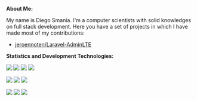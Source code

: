 <!--
**Shidersz/Shidersz** is a ✨ _special_ ✨ repository because its `README.md` (this file) appears on your GitHub profile.

Here are some ideas to get you started:

- 🔭 I’m currently working on ...
- 🌱 I’m currently learning ...
- 👯 I’m looking to collaborate on ...
- 🤔 I’m looking for help with ...
- 💬 Ask me about ...
- 📫 How to reach me: ...
- 😄 Pronouns: ...
- ⚡ Fun fact: ...
-->

__About Me:__

My name is Diego Smania. I'm a computer scientists with solid knowledges on full stack development. Here you have a set of projects in which I have made most of my contributions:

- [jeroennoten/Laravel-AdminLTE](https://github.com/jeroennoten/Laravel-AdminLTE)

__Statistics and Development Technologies:__

<img src="https://github-readme-stats.vercel.app/api?username=shidersz&show_icons=true" align="left">

![](https://img.shields.io/badge/OS-Linux-blue?logo=linux&logoColor=white&color=339cff)
![](https://img.shields.io/badge/OS-Windows-blue?logo=windows&logoColor=white&color=339cff)
![](https://img.shields.io/badge/DBMS-MySQL-blue?logo=mysql&logoColor=white&color=339cff)

![](https://img.shields.io/badge/Code-Html5-blue?logo=html5&logoColor=white&color=339cff)
![](https://img.shields.io/badge/Code-JavaScript-blue?logo=javascript&logoColor=white&color=339cff)
![](https://img.shields.io/badge/Code-PHP-blue?logo=php&logoColor=white&color=339cff)

![](https://img.shields.io/badge/Framework-Laravel-blue?logo=laravel&logoColor=white&color=339cff)
![](https://img.shields.io/badge/Framework-Bootstrap-blue?logo=bootstrap&logoColor=white&color=339cff)
![](https://img.shields.io/badge/Framework-jQuery-blue?logo=jquery&logoColor=white&color=339cff)
